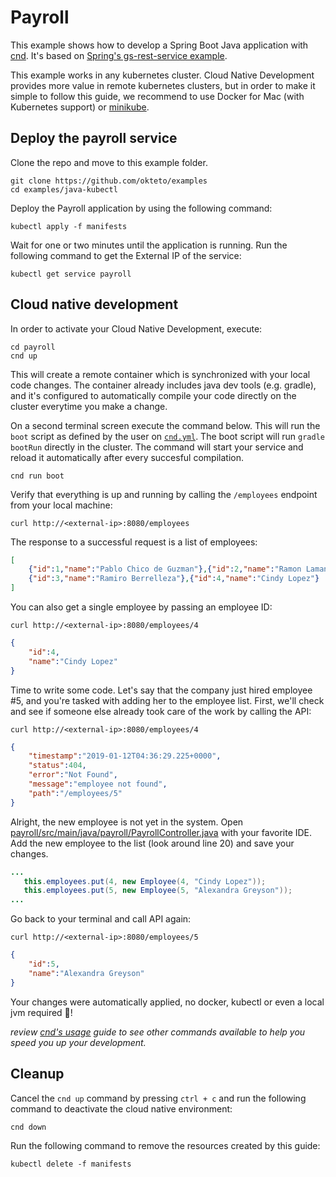 # Payroll

This example shows how to develop a Spring Boot Java application with [cnd](https://github.com/okteto/cnd). It's based on [Spring's gs-rest-service example](https://github.com/spring-guides/gs-rest-service).

This example works in any kubernetes cluster. Cloud Native Development provides more value in remote kubernetes clusters, but in order to make it simple to follow this guide, we recommend to use Docker for Mac (with Kubernetes support) or [minikube](https://github.com/kubernetes/minikube). 

## Deploy the payroll service

Clone the repo and move to this example folder.

```console
git clone https://github.com/okteto/examples
cd examples/java-kubectl
```

Deploy the Payroll application by using the following command:
```console
kubectl apply -f manifests
```

Wait for one or two minutes until the application is running. Run the following command to get the External IP of the service:
```console
kubectl get service payroll
```

## Cloud native development

In order to activate your Cloud Native Development, execute:

```console
cd payroll
cnd up
```

This will create a remote container which is synchronized with your local code changes. The container already includes java dev tools (e.g. gradle), and it's configured to  automatically compile your code directly on the cluster everytime you make a change.

On a second terminal screen execute the command below. This will run the `boot` script as defined by the user on [`cnd.yml`](cnd.yml). The boot script will run `gradle bootRun` directly in the cluster. The command will start your service and reload it automatically after every succesful compilation.
```console
cnd run boot
```

Verify that everything is up and running by calling the `/employees` endpoint from your local machine:
```console
curl http://<external-ip>:8080/employees
```

The response to a successful request is a list of employees:
```json
[
    {"id":1,"name":"Pablo Chico de Guzman"},{"id":2,"name":"Ramon Lamana"},
    {"id":3,"name":"Ramiro Berrelleza"},{"id":4,"name":"Cindy Lopez"}
]
```

You can also get a single employee by passing an employee ID:
```console
curl http://<external-ip>:8080/employees/4
```
```json
{
    "id":4,
    "name":"Cindy Lopez"
}
```

 Time to write some code. Let's say that the company just hired employee #5, and you're tasked with adding her to the employee list. First, we'll check and see if someone else already took care of the work by calling the API:

 ```console
curl http://<external-ip>:8080/employees/4
```
```json
{
    "timestamp":"2019-01-12T04:36:29.225+0000",
    "status":404,
    "error":"Not Found",
    "message":"employee not found",
    "path":"/employees/5"
}
```
 
 Alright, the new employee is not yet in the system. Open [payroll/src/main/java/payroll/PayrollController.java](payroll/src/main/java/payroll/PayrollController.java) with your favorite IDE. Add the new employee to the list (look around line 20) and save your changes.
 ```java
 ...
    this.employees.put(4, new Employee(4, "Cindy Lopez"));
    this.employees.put(5, new Employee(5, "Alexandra Greyson"));
...
 ```

 Go back to your terminal and call API again:
```console
curl http://<external-ip>:8080/employees/5
```
```json
{
    "id":5,
    "name":"Alexandra Greyson"
}
```

Your changes were automatically applied, no docker, kubectl or even a local jvm required 💪! 

*review [cnd's usage](https://github.com/okteto/cnd/docs/cli-reference.md) guide to see other commands available to help you speed you up your development.*

## Cleanup

Cancel the `cnd up` command by pressing `ctrl + c` and run the following command to deactivate the cloud native environment:

```console
cnd down
``` 

Run the following command to remove the resources created by this guide: 

```console
kubectl delete -f manifests
```
